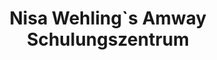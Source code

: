 ---
title: "Nisa Wehling`s Amway Schulungszentrum"
url: /stadtlohn/nisa-wehling-s-amway-schulungszentrum/
shop: Nahrungsergänzung
---